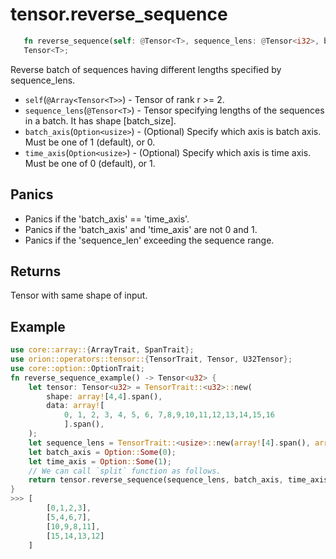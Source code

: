 # tensor.reverse_sequence

```rust
   fn reverse_sequence(self: @Tensor<T>, sequence_lens: @Tensor<i32>, batch_axis: Option<usize>, time_axis: Option<usize>) -> 
   Tensor<T>;
```

Reverse batch of sequences having different lengths specified by sequence_lens.

* `self`(`@Array<Tensor<T>>`) - Tensor of rank r >= 2.
* `sequence_lens`(`@Tensor<T>`) - Tensor specifying lengths of the sequences in a batch. It has shape [batch_size].
* `batch_axis`(`Option<usize>`) - (Optional) Specify which axis is batch axis. Must be one of 1 (default), or 0.
* `time_axis`(`Option<usize>`) - (Optional) Specify which axis is time axis. Must be one of 0 (default), or 1.

## Panics

* Panics if the 'batch_axis' == 'time_axis'.
* Panics if the 'batch_axis' and 'time_axis' are not 0 and 1.
* Panics if the 'sequence_len' exceeding the sequence range.

## Returns

Tensor with same shape of input.

## Example
```rust
use core::array::{ArrayTrait, SpanTrait};
use orion::operators::tensor::{TensorTrait, Tensor, U32Tensor};
use core::option::OptionTrait;
fn reverse_sequence_example() -> Tensor<u32> {
    let tensor: Tensor<u32> = TensorTrait::<u32>::new(
        shape: array![4,4].span(), 
        data: array![
            0, 1, 2, 3, 4, 5, 6, 7,8,9,10,11,12,13,14,15,16
            ].span(),
    );
    let sequence_lens = TensorTrait::<usize>::new(array![4].span(), array![1,2,3,4].span());
    let batch_axis = Option::Some(0);
    let time_axis = Option::Some(1);
    // We can call `split` function as follows.
    return tensor.reverse_sequence(sequence_lens, batch_axis, time_axis);
}
>>> [
        [0,1,2,3],
        [5,4,6,7],
        [10,9,8,11],
        [15,14,13,12]
    ] 
```
